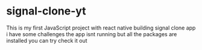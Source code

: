 # signal-clone-yt
This is my first JavaScript project with react native building signal clone app
i have some challenges the app isnt running but all the packages are installed
you can try check it out
